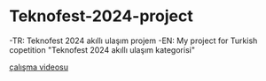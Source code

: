# Teknofest-2024-project

 
 -TR:   Teknofest 2024 akıllı ulaşım projem 
 -EN:   My project for Turkish copetition "Teknofest 2024 akıllı ulaşım kategorisi" 


 <a href="/working.mp4"> çalışma videosu </a>
